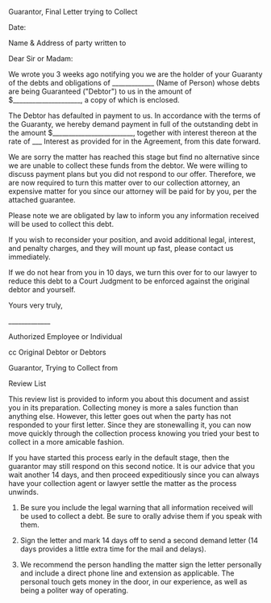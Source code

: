 Guarantor, Final Letter trying to Collect

Date:

Name & Address of party written to

Dear Sir or Madam:

We wrote you 3 weeks ago notifying you we are the holder of your
Guaranty of the debts and obligations of \_\_\_\_\_\_\_\_\_\_\_\_\_
(Name of Person) whose debts are being Guaranteed (\"Debtor\") to us in
the amount of \$\_\_\_\_\_\_\_\_\_\_\_\_\_\_\_\_\_\_\_\_\_, a copy of
which is enclosed.

The Debtor has defaulted in payment to us. In accordance with the terms
of the Guaranty, we hereby demand payment in full of the outstanding
debt in the amount \$\_\_\_\_\_\_\_\_\_\_\_\_\_\_\_\_\_\_\_\_\_\_\_\_\_,
together with interest thereon at the rate of \_\_\_ Interest as
provided for in the Agreement, from this date forward.

We are sorry the matter has reached this stage but find no alternative
since we are unable to collect these funds from the debtor. We were
willing to discuss payment plans but you did not respond to our offer.
Therefore, we are now required to turn this matter over to our
collection attorney, an expensive matter for you since our attorney will
be paid for by you, per the attached guarantee.

Please note we are obligated by law to inform you any information
received will be used to collect this debt.

If you wish to reconsider your position, and avoid additional legal,
interest, and penalty charges, and they will mount up fast, please
contact us immediately.

If we do not hear from you in 10 days, we turn this over for to our
lawyer to reduce this debt to a Court Judgment to be enforced against
the original debtor and yourself.

Yours very truly,

\_\_\_\_\_\_\_\_\_\_\_\_\_

Authorized Employee or Individual

cc Original Debtor or Debtors

Guarantor, Trying to Collect from

Review List

This review list is provided to inform you about this document and
assist you in its preparation. Collecting money is more a sales function
than anything else. However, this letter goes out when the party has not
responded to your first letter. Since they are stonewalling it, you can
now move quickly through the collection process knowing you tried your
best to collect in a more amicable fashion.

If you have started this process early in the default stage, then the
guarantor may still respond on this second notice. It is our advice that
you wait another 14 days, and then proceed expeditiously since you can
always have your collection agent or lawyer settle the matter as the
process unwinds.

1.  Be sure you include the legal warning that all information received
    will be used to collect a debt. Be sure to orally advise them if you
    speak with them.

2.  Sign the letter and mark 14 days off to send a second demand letter
    (14 days provides a little extra time for the mail and delays).

3.  We recommend the person handling the matter sign the letter
    personally and include a direct phone line and extension as
    applicable. The personal touch gets money in the door, in our
    experience, as well as being a politer way of operating.
